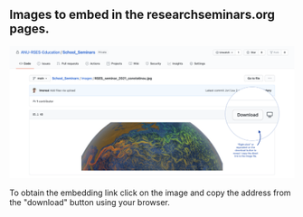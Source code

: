 ## Images to embed in the researchseminars.org pages.

![Download](HowToDownload.png)

To obtain the embedding link click on the image and copy the address from the "download" button using your browser.


